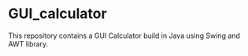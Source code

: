 # GUI_calculator
This repository contains a GUI Calculator build in Java using Swing and AWT library. 
